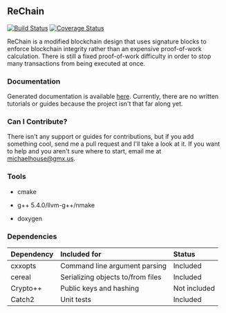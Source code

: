 ## ReChain
[![Build Status](https://travis-ci.org/mjhouse/rechain.svg?branch=master)](https://travis-ci.org/mjhouse/rechain)
[![Coverage Status](https://coveralls.io/repos/github/mjhouse/rechain/badge.svg?branch=master)](https://coveralls.io/github/mjhouse/rechain?branch=master)

ReChain is a modified blockchain design that uses signature blocks to enforce blockchain
integrity rather than an expensive proof-of-work calculation. There is still a fixed
proof-of-work difficulty in order to stop many transactions from being executed at once.

### Documentation

Generated documentation is available [here](https://mjhouse.github.io/rechain/). Currently,
there are no written tutorials or guides because the project isn't that far along yet.

### Can I Contribute?

There isn't any support or guides for contributions, but if you add something cool, send me a pull request and I'll take a look at it. If you want to help and you aren't sure where to start, email me at michaelhouse@gmx.us.

### Tools

* cmake

* g++ 5.4.0/llvm-g++/nmake

* doxygen

### Dependencies

| Dependency		        | Included for				                  | Status       |
|:----------------------|:--------------------------------------|:-------------|
| cxxopts               | Command line argument parsing         | Included     |
| cereal                | Serializing objects to/from files     | Included     |
| Crypto++              | Public keys and hashing               | Not included |
| Catch2                | Unit tests                            | Included     |
